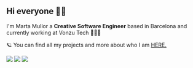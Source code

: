 ## Hi everyone 👋🏻

I'm Marta Mullor a **Creative Software Engineer** based in Barcelona and currently working at Vonzu Tech 👩🏻‍💻

🪐 You can find all my projects and more about who I am [HERE.](http://www.martamullor.com/) 

[![](https://img.shields.io/badge/-Linkedin-blue?style=flat&logo=Linkedin&logoColor=white)](https://www.linkedin.com/in/martamullor/)
[![](https://img.shields.io/badge/-Gmail-c14438?style=flat&logo=Gmail&logoColor=white)](mailto:marta.mullor.polo@gmail.com)
[![](https://img.shields.io/badge/-Instagram-c13584?style=flat&labelColor=c13584&logo=instagram&logoColor=white)](https://www.instagram.com/martamullor/)

